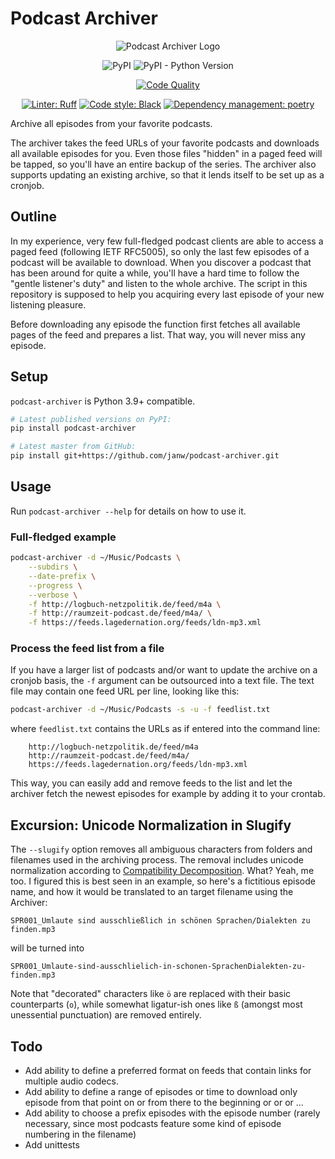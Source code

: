 # Podcast Archiver

<!-- markdownlint-disable MD033 MD013 -->
<div align="center">

![Podcast Archiver Logo](assets/icon.png)

![PyPI](https://img.shields.io/pypi/v/podcast-archiver.svg)
![PyPI - Python Version](https://img.shields.io/pypi/pyversions/podcast-archiver.svg)

[![Code Quality](https://app.codacy.com/project/badge/Grade/d0c31899a9964ccc82fa4080717d45a6)](https://app.codacy.com/gh/janw/podcast-archiver/dashboard?utm_source=gh&utm_medium=referral&utm_content=&utm_campaign=Badge_grade)

[![Linter: Ruff](https://img.shields.io/endpoint?url=https://raw.githubusercontent.com/charliermarsh/ruff/main/assets/badge/v1.json)](https://github.com/charliermarsh/ruff)
[![Code style: Black](https://img.shields.io/badge/code%20style-black-000000.svg)](https://github.com/ambv/black)
[![Dependency management: poetry](https://img.shields.io/badge/deps-poetry-blueviolet.svg)](https://poetry.eustace.io/docs/)

</div>

Archive all episodes from your favorite podcasts.

The archiver takes the feed URLs of your favorite podcasts and downloads all available episodes for you. Even those files "hidden" in a paged feed will be tapped, so you'll have an entire backup of the series. The archiver also supports updating an existing archive, so that it lends itself to be set up as a cronjob.

## Outline

In my experience, very few full-fledged podcast clients are able to access a paged feed (following IETF RFC5005), so only the last few episodes of a podcast will be available to download. When you discover a podcast that has been around for quite a while, you'll have a hard time to follow the "gentle listener's duty" and listen to the whole archive. The script in this repository is supposed to help you acquiring every last episode of your new listening pleasure.

Before downloading any episode the function first fetches all available pages of the feed and prepares a list. That way, you will never miss any episode.

## Setup

`podcast-archiver` is Python 3.9+ compatible.

```bash
# Latest published versions on PyPI:
pip install podcast-archiver

# Latest master from GitHub:
pip install git+https://github.com/janw/podcast-archiver.git
```

## Usage

Run `podcast-archiver --help` for details on how to use it.

### Full-fledged example

```bash
podcast-archiver -d ~/Music/Podcasts \
    --subdirs \
    --date-prefix \
    --progress \
    --verbose \
    -f http://logbuch-netzpolitik.de/feed/m4a \
    -f http://raumzeit-podcast.de/feed/m4a/ \
    -f https://feeds.lagedernation.org/feeds/ldn-mp3.xml
```

### Process the feed list from a file

If you have a larger list of podcasts and/or want to update the archive on a cronjob basis, the `-f` argument can be outsourced into a text file. The text file may contain one feed URL per line, looking like this:

```bash
podcast-archiver -d ~/Music/Podcasts -s -u -f feedlist.txt
```

where `feedlist.txt` contains the URLs as if entered into the command line:

```text
    http://logbuch-netzpolitik.de/feed/m4a
    http://raumzeit-podcast.de/feed/m4a/
    https://feeds.lagedernation.org/feeds/ldn-mp3.xml
```

This way, you can easily add and remove feeds to the list and let the archiver fetch the newest episodes for example by adding it to your crontab.

## Excursion: Unicode Normalization in Slugify

The `--slugify` option removes all ambiguous characters from folders and filenames used in the archiving process. The removal includes unicode normalization according to [Compatibility Decomposition](http://unicode.org/reports/tr15/tr15-18.html#Decomposition). What? Yeah, me too. I figured this is best seen in an example, so here's a fictitious episode name, and how it would be translated to an target filename using the Archiver:

```text
SPR001_Umlaute sind ausschließlich in schönen Sprachen/Dialekten zu finden.mp3
```

will be turned into

```text
SPR001_Umlaute-sind-ausschlielich-in-schonen-SprachenDialekten-zu-finden.mp3
```

Note that "decorated" characters like `ö` are replaced with their basic counterparts (`o`), while somewhat ligatur-ish ones like `ß` (amongst most unessential punctuation) are removed entirely.

## Todo

* Add ability to define a preferred format on feeds that contain links for multiple audio codecs.
* Add ability to define a range of episodes or time to download only episode from that point on or from there to the beginning or or or …
* Add ability to choose a prefix episodes with the episode number (rarely necessary, since most podcasts feature some kind of episode numbering in the filename)
* Add unittests
